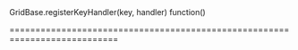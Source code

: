 <!--id-->GridBase.registerKeyHandler(key, handler)<!--/id-->
<!--merge--><!--/merge-->
<!--hidden--><!--/hidden-->
<!--type-->function()<!--/type-->
===========================================================================
